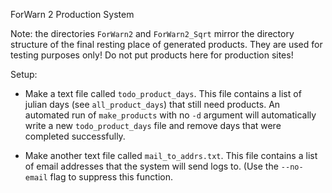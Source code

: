 ForWarn 2 Production System

Note: the directories `ForWarn2` and `ForWarn2_Sqrt` mirror the directory structure of the final resting place of generated products. They are used for testing purposes only! Do not put products here for production sites!

Setup:

- Make a text file called `todo_product_days`. This file contains a list of julian days (see `all_product_days`) that still need products. An automated run of `make_products` with no `-d` argument will automatically write a new `todo_product_days` file and remove days that were completed successfully.

- Make another text file called `mail_to_addrs.txt`. This file contains a list of email addresses that the system will send logs to. (Use the `--no-email` flag to suppress this function.


